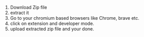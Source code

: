 1. Download Zip file
2. extract it
3. Go to your chromium based browsers like Chrome, brave etc.
4. click on extension and developer mode.
5. upload extracted zip file and your done.
